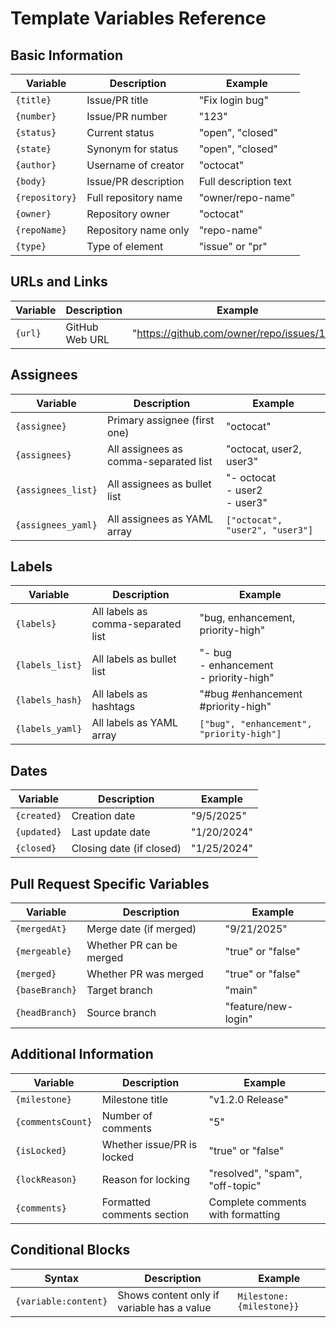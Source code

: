 # Template Variables Reference

## Basic Information

| Variable | Description | Example |
|----------|-------------|---------|
| `{title}` | Issue/PR title | "Fix login bug" |
| `{number}` | Issue/PR number | "123" |
| `{status}` | Current status | "open", "closed" |
| `{state}` | Synonym for status | "open", "closed" |
| `{author}` | Username of creator | "octocat" |
| `{body}` | Issue/PR description | Full description text |
| `{repository}` | Full repository name | "owner/repo-name" |
| `{owner}` | Repository owner | "octocat" |
| `{repoName}` | Repository name only | "repo-name" |
| `{type}` | Type of element | "issue" or "pr" |

## URLs and Links

| Variable | Description | Example |
|----------|-------------|---------|
| `{url}` | GitHub Web URL | "https://github.com/owner/repo/issues/123" |

## Assignees

| Variable | Description | Example |
|----------|-------------|---------|
| `{assignee}` | Primary assignee (first one) | "octocat" |
| `{assignees}` | All assignees as comma-separated list | "octocat, user2, user3" |
| `{assignees_list}` | All assignees as bullet list | "- octocat<br>- user2<br>- user3" |
| `{assignees_yaml}` | All assignees as YAML array | `["octocat", "user2", "user3"]` |

## Labels

| Variable | Description | Example |
|----------|-------------|---------|
| `{labels}` | All labels as comma-separated list | "bug, enhancement, priority-high" |
| `{labels_list}` | All labels as bullet list | "- bug<br>- enhancement<br>- priority-high" |
| `{labels_hash}` | All labels as hashtags | "#bug #enhancement #priority-high" |
| `{labels_yaml}` | All labels as YAML array | `["bug", "enhancement", "priority-high"]` |

## Dates

| Variable | Description | Example |
|----------|-------------|---------|
| `{created}` | Creation date | "9/5/2025" |
| `{updated}` | Last update date | "1/20/2024" |
| `{closed}` | Closing date (if closed) | "1/25/2024" |

## Pull Request Specific Variables

| Variable | Description | Example |
|----------|-------------|---------|
| `{mergedAt}` | Merge date (if merged) | "9/21/2025" |
| `{mergeable}` | Whether PR can be merged | "true" or "false" |
| `{merged}` | Whether PR was merged | "true" or "false" |
| `{baseBranch}` | Target branch | "main" |
| `{headBranch}` | Source branch | "feature/new-login" |

## Additional Information

| Variable | Description | Example |
|----------|-------------|---------|
| `{milestone}` | Milestone title | "v1.2.0 Release" |
| `{commentsCount}` | Number of comments | "5" |
| `{isLocked}` | Whether issue/PR is locked | "true" or "false" |
| `{lockReason}` | Reason for locking | "resolved", "spam", "off-topic" |
| `{comments}` | Formatted comments section | Complete comments with formatting |

## Conditional Blocks

| Syntax | Description | Example |
|--------|-------------|---------|
| `{variable:content}` | Shows content only if variable has a value | `Milestone: {milestone}}` |

